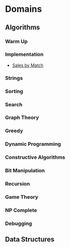 # Domains

## Algorithms

### Warm Up

### Implementation

* [Sales by Match](../src/domains/algorithms/implementation/sales-by-match)

### Strings

### Sorting

### Search

### Graph Theory

### Greedy

### Dynamic Programming

### Constructive Algorithms

### Bit Manipulation

### Recursion

### Game Theory

### NP Complete

### Debugging

## Data Structures